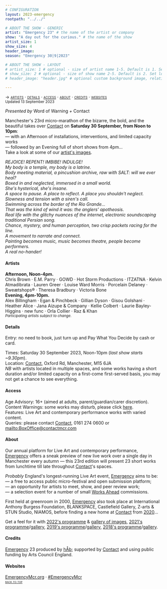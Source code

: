 ```yaml
---
# CONFIGURATION
layout: 2023-emergency
rootpath: "../../"

# ABOUT THE SHOW - GENERIC
artist: "Emergency 23" # the name of the artist or company
show: "A day out for the curious." # the name of the show
artist_size: 1
show_size: 4
header_image:  
season: "Emergency 30|9|2023"

# ABOUT THE SHOW - LAYOUT
# artist_size: 1 # optional - size of artist name 1-5. Default is 1. Set longer names to lower values
# show_size: 2 # optional - size of show name 2-5. Default is 2. Set longer names to lower values
# header_image: "header.jpg" # optional custom background image, relative to current page

---
```

<span style='font-variant: small-caps'>→ [artists](/current/2023-emergency/#artists) · [details](/current/2023-emergency/#details) · [access](/current/2023-emergency/#access) · [about](/current/2023-emergency/#about) · [credits](/current/2023-emergency/#credits) · [websites](/current/2023-emergency/#websites)</span><br><small>Updated 13 September 2023</small>     
        
*Presented by* Word of Warning *+* Contact        
        
Manchester's 23rd micro-marathon of the bizarre, the bold, and the beautiful takes over <a href="https://contactmcr.com" target="_blank">Contact</a> on **Saturday 30 September, from Noon to 10pm**:<br>— with an Afternoon of installations, interventions, and limited capacity works<br>— followed by an Evening full of short shows from 4pm…<br>Take a look at some of our [artist's images](/galleries/2023-emergencypre).          
         
*REJOICE! REPENT! IMBIBE! INDULGE!<br>My body is a temple, my body is a latrine.<br>Body meeting material, a pincushion archive, raw with SALT: will we ever heal?<br>Boxed in and neglected, immersed in a small world.<br>She's hysterical, she's insane.<br>A space to pause. A place to reflect. A place you shouldn't neglect.<br>Slowness and tension with a siren's call.<br>Swimming across the border of the Rio Grande…<br>That was the kind of wind it was: the anglers' apotheosis.<br>Real life with the glitchy nuances of the internet, electronic soundscaping traditional Persian song.<br>Chance, mystery, and human perception, two crisp packets racing for the line.<br>A movement to narrate and connect.<br>Painting becomes music, music becomes theatre, people become performers.<br>A real no-hander!*        
        
#### Artists         
**Afternoon, Noon-4pm.**<br>Chris Brown · E.M. Parry · GOWD · Hot Storm Productions · ITZATNA · Kelvin Atmadibrata · Lauren Greer · Louise Ward Morris · Porcelain Delaney · Sweætshops® · Theresa Bradbury · Victoria Bone<br>**Evening, 4pm-10pm.**<br>Alex Billingham · Egan & Pinchbeck · Gillian Dyson · Gisou Golshani · Heather Alice · Jana Aizupe & Company · Kellie Colbert · Laurie Bayley-Higgins · new func · Orla Collier · Raz & Khan        
<small>*Participating artists subject to change.*</small>        
          
#### Details         
Entry: no need to book, just turn up and Pay What You Decide by cash or card.         
          
Times: Saturday 30 September 2023, Noon-10pm (*last show starts ~9.30pm*).<br>Location: <a href="https://contactmcr.com/visit/getting-here" target="_blank">Contact</a>, Oxford Rd, Manchester, M15 6JA<br>*NB* with artists located in multiple spaces, and some works having a short duration and/or limited capacity on a first-come first-served basis, you may not get a chance to see everything.          
        
#### Access         
Age Advisory: 16+ (aimed at adults, parent/guardian/carer discretion).<br>Content Warnings: some works may disturb, please click [here](/warnings).<br>Features: Live Art and contemporary performance works with varied content.<br>Queries: please contact <a href="https://contactmcr.com/visit/access" target="_blank">Contact</a>, 0161 274 0600 or <mailto:BoxOffice@contactmcr.com>        
         
#### About         
Our annual platform for Live Art and contemporary performance, [Emergency](/hab/emergency) offers a sneak preview of new live work over a single day in Manchester every autumn — this 23rd edition will present 23 short works from lunchtime till late throughout <a href="https://contactmcr.com" target="_blank">Contact</a>'s spaces.       
         
*Probably* England's longest-running Live Art event, [Emergency](/hab/emergency) aims to be:<br>— a free to access public micro-festival and open submission platform;<br>— an opportunity for artists to meet, show, and peer review work;<br>— a selection event for a number of small [Works Ahead](/hab/worksahead) commissions.        
         
First held at greenroom in 2000, [Emergency](/hab/emergency) also took place at International Anthony Burgess Foundation, BLANKSPACE, Castlefield Gallery, Z-arts & STUN Studio, NIAMOS, before finding a new home at <a href="https://contactmcr.com" target="_blank">Contact</a> from [2020](/archive/2020-emergency)…         
         
Get a feel for it with [2022's programme](/archive/2022-emergency) & [gallery of images](/galleries/2022-emergency), [2021's programme](/archive/2021-emergency)/[gallery](/galleries/2021-emergency), [2019's programme](/archive/2019-emergency)/[gallery](/galleries/2019-emergency), [2018's programme](/archive/2018-emergency)/[gallery](/galleries/2018-emergency).         
        
#### Credits         
[Emergency](/hab/emergency) 23 produced by [hÅb](/hab); supported by <a href="https://contactmcr.com" target="_blank">Contact</a> and using public funding by Arts Council England.     
        
#### Websites         
<a href="http://emergencymcr.org" target="_blank">EmergencyMcr.org</a> · <a href="https://twitter.com/hashtag/EmergencyMcr" target="_blank">#EmergencyMcr</a>               
<small><span style='font-variant: small-caps'>[back to top](/current/2023-emergency)</span></small>
